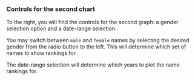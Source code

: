 ### Controls for the second chart

To the right, you will find the controls for the second graph: a gender selection option and a date-range selection.

You may switch between `male` and `female` names by selecting the desired gender from the radio button to the left.  This will determine which set of names to show rankings for.

The date-range selection will determine which years to plot the name rankings for.
